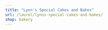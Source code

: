 ```yaml
---
title: "Lynn's Special Cakes and Bakes"
url: /laurel/lynns-special-cakes-and-bakes/
shop: bakery
---
```

